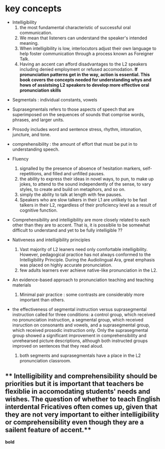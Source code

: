 # key concepts
+ Intelligibility 
  1. the most fundamental characteristic of successful oral communication. 
  2. We mean that listeners can understand the speaker's intended meaning.
  3. When intelligibility is low, interlocutors adjust their own language to help foster communication through a process known as Foreigner Talk.
  4. Having an accent can afford disadvantages to the L2 speakers including denied employment or refused accomodation.
 **If pronunciation patterns get in the way, action is essential. This book covers the concepts needed for understanding whys and hows of assistsing L2 speakers to develop more effective oral pronunciation skills**

- Segmentals : individual constants, vowels
- Suprasegmentals refers to those aspects of speech that are superimposed on the sequences of sounds that comprise words, phrases, and larger units.
- Prosody includes word and sentence stress, rhythm, intonation, juncture, and tone.

- comprehensibility : the amount of effort that must be put in to understanding speech.
- Fluency
  1. signalled by the presence of absence of hesitation markers, self-repetitions, and filled and unfilled pauses.
  2. the ability to express their ideas in novel ways, to pun, to make up jokes, to attend to the sound independently of the sense, to vary styles, to create and build on metaphors, and so on.
  3. simply the ability to talk at length with few pauses.
  4. Speakers who are slow talkers in their L1 are unlikely to be fast talkers in their L2, regardless of their proficiency level as a result of cognitive function.
+ Comprehensibility and intelligibility are more closely related to each other than they are to accent. That is, it is possiblie to be somewhat difficult to understand and yet to be fully intelligible ??

- Nativeness and intelligibility principles
  1. Vast majority of L2 leaners need only comfortable intelligibility. However, pedagogical practice has not always conformed to the Intelligibility Principle. During the Audiolingual Ara, great emphasis was placed on highly accurate pronunciation.
  2. few adults learners ever achieve native-like pronunciation in the L2.

- An evidence-based approach to pronunciation teaching and teaching materials
  1. Minimal pair practice : some contrasts are considerably more important than others.
- the effectiveness of segmental instruction versus suprasegmental instruction called for three conditions: a control group, which received no pronunciation instruction, a segmental group, which received insruction on consonants and vowels, and a suprasegmental group, which received prosodic instruction only. Only the suprasegmental group showed a significant improvement in comprehensibility and unrehearsed picture descriptions, although both instructed groups improved on sentences that they read aloud.
  1. both segments and suprasegmentals have a place in the L2 pronunciation classroom.

** Intelligibility and comprehensibility should be priorities but it is important that teachers be flexiblie in accomodating students' needs and wishes. The question of whether to teach English interdental Fricatives often comes up, given that they are not very important to either intelligibility or comprehensibility even though they are a sailent feature of accent.**
-----
**bold**
